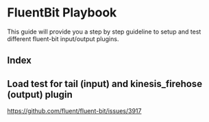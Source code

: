 # FluentBit Playbook
This guide will provide you a step by step guideline to setup and test different fluent-bit input/output plugins.

## Index


## Load test for tail (input) and kinesis_firehose (output) plugin
https://github.com/fluent/fluent-bit/issues/3917

